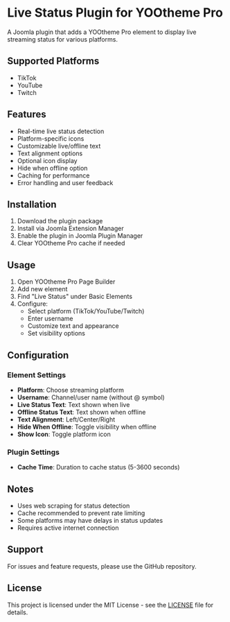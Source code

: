 # Live Status Plugin for YOOtheme Pro

A Joomla plugin that adds a YOOtheme Pro element to display live streaming status for various platforms.

## Supported Platforms

- TikTok
- YouTube
- Twitch

## Features

- Real-time live status detection
- Platform-specific icons
- Customizable live/offline text
- Text alignment options
- Optional icon display
- Hide when offline option
- Caching for performance
- Error handling and user feedback

## Installation

1. Download the plugin package
2. Install via Joomla Extension Manager
3. Enable the plugin in Joomla Plugin Manager
4. Clear YOOtheme Pro cache if needed

## Usage

1. Open YOOtheme Pro Page Builder
2. Add new element
3. Find "Live Status" under Basic Elements
4. Configure:
   - Select platform (TikTok/YouTube/Twitch)
   - Enter username
   - Customize text and appearance
   - Set visibility options

## Configuration

### Element Settings

- **Platform**: Choose streaming platform
- **Username**: Channel/user name (without @ symbol)
- **Live Status Text**: Text shown when live
- **Offline Status Text**: Text shown when offline
- **Text Alignment**: Left/Center/Right
- **Hide When Offline**: Toggle visibility when offline
- **Show Icon**: Toggle platform icon

### Plugin Settings

- **Cache Time**: Duration to cache status (5-3600 seconds)

## Notes

- Uses web scraping for status detection
- Cache recommended to prevent rate limiting
- Some platforms may have delays in status updates
- Requires active internet connection

## Support

For issues and feature requests, please use the GitHub repository.

## License

This project is licensed under the MIT License - see the [LICENSE](LICENSE) file for details.
